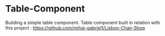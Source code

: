 # Table-Component

Building a simple table component.
Table component built in relation with this project : https://github.com/mihai-gabriel1/Lisbon-Chair-Shop
